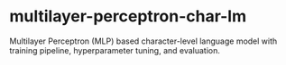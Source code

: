 # multilayer-perceptron-char-lm
Multilayer Perceptron (MLP) based character-level language model with training pipeline, hyperparameter tuning, and evaluation.
